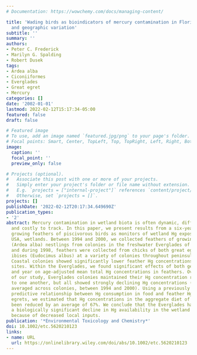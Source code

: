 ```yaml
---
# Documentation: https://wowchemy.com/docs/managing-content/

title: 'Wading birds as bioindicators of mercury contamination in Florida, USA: Annual
  and geographic variation'
subtitle: ''
summary: ''
authors:
- Peter C. Frederick
- Marilyn G. Spalding
- Robert Dusek
tags:
- Ardea alba
- Ciconiiformes
- Everglades
- Great egret
- Mercury
categories: []
date: '2002-01-01'
lastmod: 2022-02-12T15:17:34-05:00
featured: false
draft: false

# Featured image
# To use, add an image named `featured.jpg/png` to your page's folder.
# Focal points: Smart, Center, TopLeft, Top, TopRight, Left, Right, BottomLeft, Bottom, BottomRight.
image:
  caption: ''
  focal_point: ''
  preview_only: false

# Projects (optional).
#   Associate this post with one or more of your projects.
#   Simply enter your project's folder or file name without extension.
#   E.g. `projects = ["internal-project"]` references `content/project/deep-learning/index.md`.
#   Otherwise, set `projects = []`.
projects: []
publishDate: '2022-02-12T20:17:34.649690Z'
publication_types:
- '2'
abstract: Mercury contamination in wetland biota is often dynamic, difficult to predict,
  and costly to track. In this paper, we present results from a six-year study of
  growing feathers of piscivorous birds as monitors of wetland Hg exposure in Florida,
  USA, wetlands. Between 1994 and 2000, we collected feathers of growing great egret
  (Ardea alba) nestlings from colonies in the freshwater Everglades of southern Florida,
  and during 1998, feathers were collected from chicks of both great egrets and white
  ibises (Eudocimus albus) at a variety of colonies throughout peninsular Florida.
  Coastal colonies showed significantly lower feather Hg concentrations than did inland
  sites. Within the Everglades, we found significant effects of both geographic location
  and year on age-adjusted mean total Hg concentrations in feathers. Over the course
  of our study, Everglades colonies maintained their Hg concentration rankings relative
  to one another, but all showed strongly declining Hg concentrations (mean of 73%
  averaged across colonies, between 1994 and 2000). Using a previously established
  predictive relationship between Hg consumption in food and feather Hg for great
  egrets, we estimated that Hg concentrations in the aggregate diet of egrets have
  been reduced by an average of 67%. We conclude that the Everglades has undergone
  a biologically significant decline in Hg availability in the wetland food web, possibly
  because of decreased local inputs.
publication: '*Environmental Toxicology and Chemistry*'
doi: 10.1002/etc.5620210123
links:
- name: URL
  url: https://onlinelibrary.wiley.com/doi/abs/10.1002/etc.5620210123
---
```

